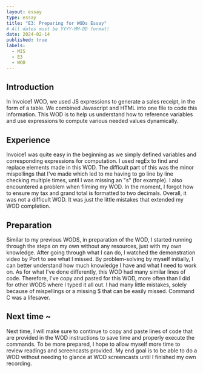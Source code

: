 ```yaml
---
layout: essay
type: essay
title: "E3: Preparing for WODs Essay"
# All dates must be YYYY-MM-DD format!
date: 2024-02-14
published: true
labels:
  - MIS
  - E3
  - WOD
---
```


## Introduction

In Invoice1 WOD, we used JS expressions to generate a sales receipt, in the form of a table. We combined Javascript and HTML into one file to code this information. This WOD is to help us understand how to reference variables and use expressions to compute various needed values dynamically.

## Experience

Invoice1 was quite easy in the beginning as we simply defined variables and corresponding expressions for computation. I used regEx to find and replace elements made in this WOD. The difficult part of this was the minor mispellings that I've made which led to me having to go line by line checking multiple times, until I was missing an "s" (for example). I also encountered a problem when filming my WOD. In the moment, I forgot how to ensure my tax and grand total is formatted to two decimals. Overall, it was not a difficult WOD. It was just the little mistakes that extended my WOD completion.

## Preparation

Similar to my previous WODS, in preparation of the WOD, I started running through the steps on my own without any resources, just with my own knowledge. After going through what I can do, I watched the demonstration video by Port to see what I missed. By problem-solving by myself initially, I can better understand how much knowledge I have and what I need to work on. As for what I've done differently, this WOD had many similar lines of code. Therefore, I've copy and pasted for this WOD, more often than I did for other WODS where I typed it all out. I had many little mistakes, solely because of mispellings or a missing $ that can be easily missed. Command C was a lifesaver. 

## Next time ~

Next time, I will make sure to continue to copy and paste lines of code that are provided in the WOD instructions to save time and properly execute the commands. To be more prepared, I hope to allow  myself more time to review readings and screencasts provided. My end goal is to be able to do a WOD without needing to glance at WOD screencasts until I finished my own recording.
